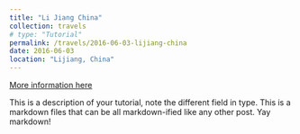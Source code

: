 ```yaml
---
title: "Li Jiang China"
collection: travels
# type: "Tutorial"
permalink: /travels/2016-06-03-lijiang-china
date: 2016-06-03
location: "Lijiang, China"
---
```


[More information here](http://exampleurl.com)

This is a description of your tutorial, note the different field in type. This is a markdown files that can be all markdown-ified like any other post. Yay markdown!
